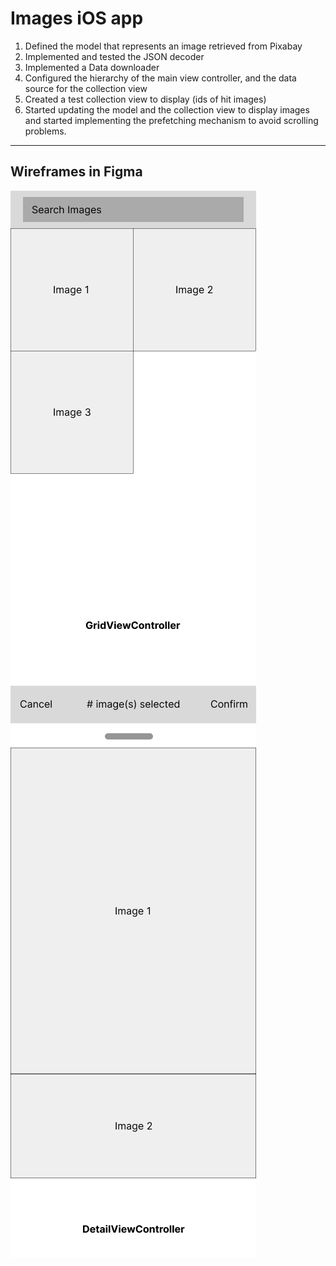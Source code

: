 # Images iOS app

1. Defined the model that represents an image retrieved from Pixabay
2. Implemented and tested the JSON decoder
3. Implemented a Data downloader
4. Configured the hierarchy of the main view controller, and the data source for the collection view
5. Created a test collection view to display (ids of hit images)
6. Started updating the model and the collection view to display images and started 
implementing the prefetching mechanism to avoid scrolling problems.

---

## Wireframes in Figma
![GridViewController](/readme/GridViewController.png)
![DetailViewController](/readme/DetailViewController.png)
